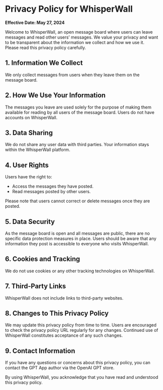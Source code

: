 # Privacy Policy for WhisperWall

**Effective Date: May 27, 2024**

Welcome to WhisperWall, an open message board where users can leave messages and read other users’ messages. We value your privacy and want to be transparent about the information we collect and how we use it. Please read this privacy policy carefully.

## 1. Information We Collect

We only collect messages from users when they leave them on the message board.

## 2. How We Use Your Information

The messages you leave are used solely for the purpose of making them available for reading by all users of the message board. Users do not have accounts on WhisperWall.

## 3. Data Sharing

We do not share any user data with third parties. Your information stays within the WhisperWall platform.

## 4. User Rights

Users have the right to:
- Access the messages they have posted.
- Read messages posted by other users.

Please note that users cannot correct or delete messages once they are posted.

## 5. Data Security

As the message board is open and all messages are public, there are no specific data protection measures in place. Users should be aware that any information they post is accessible to everyone who visits WhisperWall.

## 6. Cookies and Tracking

We do not use cookies or any other tracking technologies on WhisperWall.

## 7. Third-Party Links

WhisperWall does not include links to third-party websites.

## 8. Changes to This Privacy Policy

We may update this privacy policy from time to time. Users are encouraged to check the privacy policy URL regularly for any changes. Continued use of WhisperWall constitutes acceptance of any such changes.

## 9. Contact Information

If you have any questions or concerns about this privacy policy, you can contact the GPT App author via the OpenAI GPT store.

By using WhisperWall, you acknowledge that you have read and understood this privacy policy.
